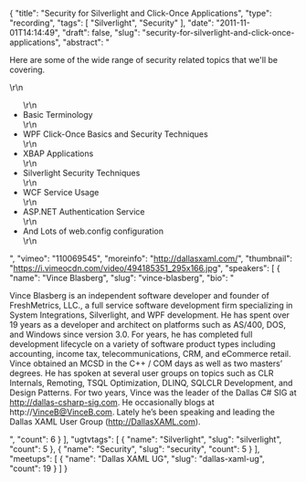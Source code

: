 {
  "title": "Security for Silverlight and Click-Once Applications",
  "type": "recording",
  "tags": [
    "Silverlight",
    "Security"
  ],
  "date": "2011-11-01T14:14:49",
  "draft": false,
  "slug": "security-for-silverlight-and-click-once-applications",
  "abstract": "<p>Here are some of the wide range of security related topics that we'll be covering.</p>\r\n<ul>\r\n<li>Basic Terminology</li>\r\n<li>WPF Click-Once Basics and Security Techniques</li>\r\n<li>XBAP Applications</li>\r\n<li>Silverlight Security Techniques</li>\r\n<li>WCF Service Usage</li>\r\n<li>ASP.NET Authentication Service</li>\r\n<li>And Lots of web.config configuration</li>\r\n</ul>",
  "vimeo": "110069545",
  "moreinfo": "http://dallasxaml.com/",
  "thumbnail": "https://i.vimeocdn.com/video/494185351_295x166.jpg",
  "speakers": [
    {
      "name": "Vince Blasberg",
      "slug": "vince-blasberg",
      "bio": "<p>Vince Blasberg is an independent software developer and founder of FreshMetrics, LLC., a full service software development firm specializing in System Integrations, Silverlight, and WPF development. He has spent over 19 years as a developer and architect on platforms such as AS/400, DOS, and Windows since version 3.0. For years, he has completed full development lifecycle on a variety of software product types including accounting, income tax, telecommunications, CRM, and eCommerce retail. Vince obtained an MCSD in the C++ / COM days as well as two masters’ degrees. He has spoken at several user groups on topics such as CLR Internals, Remoting, TSQL Optimization, DLINQ, SQLCLR Development, and Design Patterns. For two years, Vince was the leader of the Dallas C# SIG at http://dallas-csharp-sig.com. He occasionally blogs at http://VinceB@VinceB.com. Lately he’s been speaking and leading the Dallas XAML User Group (http://DallasXAML.com).</p>",
      "count": 6
    }
  ],
  "ugtvtags": [
    {
      "name": "Silverlight",
      "slug": "silverlight",
      "count": 5
    },
    {
      "name": "Security",
      "slug": "security",
      "count": 5
    }
  ],
  "meetups": [
    {
      "name": "Dallas XAML UG",
      "slug": "dallas-xaml-ug",
      "count": 19
    }
  ]
}
